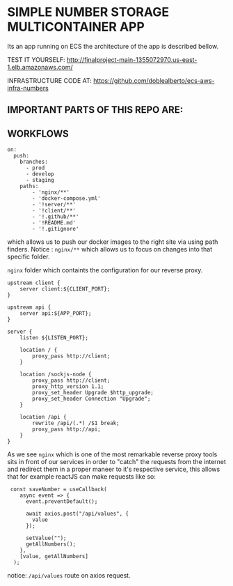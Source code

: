# SIMPLE NUMBER STORAGE MULTICONTAINER APP

Its an app running on ECS the architecture of the app is described bellow.

TEST IT YOURSELF: http://finalproject-main-1355072970.us-east-1.elb.amazonaws.com/

INFRASTRUCTURE CODE AT: https://github.com/doblealberto/ecs-aws-infra-numbers

## IMPORTANT PARTS OF THIS REPO ARE:

## WORKFLOWS
```
on:
  push:
    branches:
      - prod
      - develop
      - staging
    paths:
        - 'nginx/**'
        - 'docker-compose.yml'
        - '!server/**'
        - '!client/**'
        - '!.github/**'
        - '!README.md'
        - '!.gitignore'
```
which allows us to push our docker images to the right site via using path finders. Notice : `nginx/**` which allows us to focus on changes into that specific folder.

`nginx` folder which containts the configuration for our reverse proxy.
```
upstream client {
    server client:${CLIENT_PORT};
}

upstream api {
    server api:${APP_PORT};
}

server {
    listen ${LISTEN_PORT};

    location / {
        proxy_pass http://client;
    }

    location /sockjs-node {
        proxy_pass http://client;
        proxy_http_version 1.1;
        proxy_set_header Upgrade $http_upgrade;
        proxy_set_header Connection "Upgrade";
    }

    location /api {
        rewrite /api/(.*) /$1 break;
        proxy_pass http://api;
    }
}
```
As we see `nginx` which is one of the most remarkable reverse proxy tools sits in front of our services in order to 
"catch" the requests from the internet and redirect them in a proper maneer to it's respective service, this allows
that for example reactJS can make requests like so:

```
 const saveNumber = useCallback(
    async event => {
      event.preventDefault();

      await axios.post("/api/values", {
        value
      });

      setValue("");
      getAllNumbers();
    },
    [value, getAllNumbers]
  );
```
notice: `/api/values` route on axios request.
